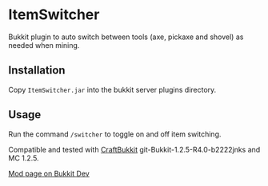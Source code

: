 ItemSwitcher
============

Bukkit plugin to auto switch between tools (axe, pickaxe and shovel) as needed
when mining.

Installation
------------

Copy `ItemSwitcher.jar` into the bukkit server plugins directory.

Usage
-----

Run the command `/switcher` to toggle on and off item switching.

Compatible and tested with [CraftBukkit](https://github.com/Bukkit/CraftBukkit) git-Bukkit-1.2.5-R4.0-b2222jnks and MC 1.2.5.

[Mod page on Bukkit Dev](http://dev.bukkit.org/server-mods/item-switcher/)
